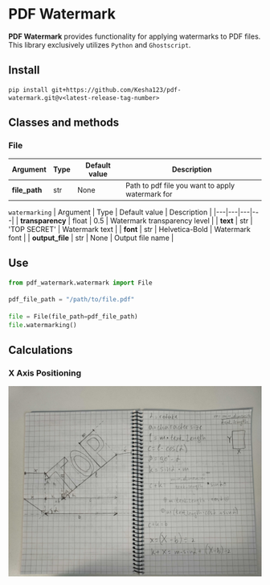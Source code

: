# PDF Watermark

**PDF Watermark** provides functionality for applying watermarks to PDF files. This library exclusively utilizes `Python` and `Ghostscript`.

## Install
```
pip install git+https://github.com/Kesha123/pdf-watermark.git@v<latest-release-tag-number>
```

## Classes and methods

### File
| Argument | Type | Default value | Description |
|---|---|---|---|
| **file_path** | str | None | Path to pdf file you want to apply watermark for |

`watermarking`
| Argument | Type | Default value | Description |
|---|---|---|---|
| **transparency** | float | 0.5 | Watermark transparency level |
| **text** | str | 'TOP SECRET' | Watermark text |
| **font** | str | Helvetica-Bold | Watermark font |
| **output_file** | str | None | Output file name |


## Use
```python
from pdf_watermark.watermark import File

pdf_file_path = "/path/to/file.pdf"

file = File(file_path=pdf_file_path)
file.watermarking()
```

## Calculations

### X Axis Positioning
 ![Main1](/images/x-axis-calcs.jpg)